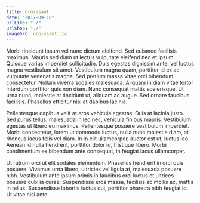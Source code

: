 ```yaml
---
title: Croissant
date: "2017-09-10"
urlLike: "./"
urlShop: "./"
imageSrc: croissant.jpg
---
```


Morbi tincidunt ipsum vel nunc dictum eleifend. Sed euismod facilisis maximus. Mauris sed diam ut lectus vulputate eleifend nec et ipsum. Quisque varius imperdiet sollicitudin. Duis egestas dignissim ante, vel luctus magna vestibulum sit amet. Vestibulum magna quam, porttitor id ex ac, vulputate venenatis magna. Sed pretium massa vitae orci bibendum consectetur. Nullam viverra sodales malesuada. Aliquam in diam vitae tortor interdum porttitor quis non diam. Nunc consequat mattis scelerisque. Ut urna nunc, molestie at tincidunt ut, aliquam ac augue. Sed ornare faucibus facilisis. Phasellus efficitur nisi at dapibus lacinia.

Pellentesque dapibus velit at eros vehicula egestas. Duis at lacinia justo. Sed purus tellus, malesuada in leo nec, vehicula finibus mauris. Vestibulum egestas ut libero eu maximus. Pellentesque posuere vestibulum imperdiet. Morbi consectetur, lorem ut commodo luctus, nulla nunc molestie diam, at rhoncus lacus felis vel diam. In in elit ullamcorper, auctor est ut, luctus leo. Aenean id nulla hendrerit, porttitor dolor id, tristique libero. Morbi condimentum ex bibendum ante consequat, in feugiat lacus ullamcorper.

Ut rutrum orci ut elit sodales elementum. Phasellus hendrerit in orci quis posuere. Vivamus urna libero, ultricies vel ligula at, malesuada posuere nibh. Vestibulum ante ipsum primis in faucibus orci luctus et ultrices posuere cubilia curae; Suspendisse eros massa, facilisis ac mollis ac, mattis in tellus. Suspendisse lobortis luctus dui, porttitor pharetra nibh feugiat id. Ut vitae nisi ante.
